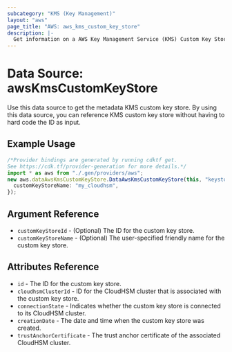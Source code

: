 ```yaml
---
subcategory: "KMS (Key Management)"
layout: "aws"
page_title: "AWS: aws_kms_custom_key_store"
description: |-
  Get information on a AWS Key Management Service (KMS) Custom Key Store
---
```


# Data Source: awsKmsCustomKeyStore

Use this data source to get the metadata KMS custom key store.
By using this data source, you can reference KMS custom key store
without having to hard code the ID as input.

## Example Usage

```typescript
/*Provider bindings are generated by running cdktf get.
See https://cdk.tf/provider-generation for more details.*/
import * as aws from "./.gen/providers/aws";
new aws.dataAwsKmsCustomKeyStore.DataAwsKmsCustomKeyStore(this, "keystore", {
  customKeyStoreName: "my_cloudhsm",
});

```

## Argument Reference

* `customKeyStoreId` - (Optional) The ID for the custom key store.
* `customKeyStoreName` - (Optional) The user-specified friendly name for the custom key store.

## Attributes Reference

* `id` - The ID for the custom key store.
* `cloudhsmClusterId` - ID for the CloudHSM cluster that is associated with the custom key store.
* `connectionState` - Indicates whether the custom key store is connected to its CloudHSM cluster.
* `creationDate` - The date and time when the custom key store was created.
* `trustAnchorCertificate` - The trust anchor certificate of the associated CloudHSM cluster.
